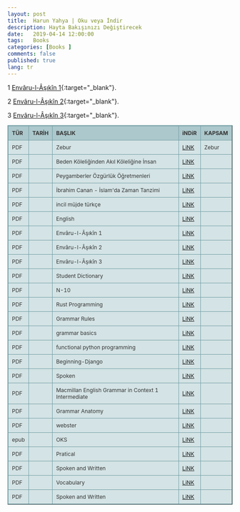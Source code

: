 ```yaml
---
layout: post
title:  Harun Yahya | Oku veya İndir
description: Hayta Bakışınızı Değiştirecek
date:   2019-04-14 12:00:00
tags:   Books
categories: [Books ]
comments: false
published: true
lang: tr
---
```



<style type="text/css">
.tftable {font-size:12px;color:#333333;width:100%;border-width: 1px;border-color: #729ea5;border-collapse: collapse;}
.tftable th {font-size:12px;background-color:#acc8cc;border-width: 1px;padding: 8px;border-style: solid;border-color: #729ea5;text-align:left;}
.tftable tr {background-color:#d4e3e5;}
.tftable td {font-size:12px;border-width: 1px;padding: 8px;border-style: solid;border-color: #729ea5;}
.tftable tr:hover {background-color:#ffffff;}
</style>
1 [Envâru-l-Âşıkîn 1](https://readordownloadbooks.bitbucket.io/viewer/web/viewer.html?file=https://readordownloadbooks.bitbucket.io/E1.pdf){:target="_blank"}.

2 [Envâru-l-Âşıkîn 2](https://readordownloadbooks.bitbucket.io/viewer/web/viewer.html?file=https://readordownloadbooks.bitbucket.io/Envarul-Asikin-Cilt-2.pdf){:target="_blank"}.

3 [Envâru-l-Âşıkîn 3](https://readordownloadbooks.bitbucket.io/viewer/web/viewer.html?file=https://readordownloadbooks.bitbucket.io/Envarul-Asikin-Cilt-3.pdf){:target="_blank"}.
 
<table class="tftable" border="1">
<tr><th>TÜR</th><th>TARİH</th><th>BAŞLIK</th><th>iNDiR</th><th>KAPSAM</th></tr>


<tr><td>PDF</td><td></td><td>Zebur</td><td><a  href="https://readordownloadbooks.bitbucket.io/viewer/web/viewer.html?file=https://readordownloadbooks.bitbucket.io/Zebur.pdf" target="_blank">LiNK</a>
</td><td>Zebur</td></tr>
<tr><td>PDF</td><td></td><td>Beden Köleliğinden Akıl Köleliğine İnsan</td><td><a  href="https://readordownloadbooks.bitbucket.io/viewer/web/viewer.html?file=https://readordownloadbooks.bitbucket.io/Beden-Köleliğinden-Akıl-Köleliğine-İnsan.pdf" target="_blank">LiNK</a>
</td><td></td></tr>
<tr><td>PDF</td><td></td><td>Peygamberler Özgürlük Öğretmenleri</td><td><a  href="https://readordownloadbooks.bitbucket.io/viewer/web/viewer.html?file=https://readordownloadbooks.bitbucket.io/Peygamberler-Özgürlük-Öğretmenleri.pdf" target="_blank">LiNK</a>
</td><td></td></tr>
<tr><td>PDF</td><td></td><td>İbrahim Canan - İslam'da Zaman Tanzimi</td><td><a  href="https://readordownloadbooks.bitbucket.io/viewer/web/viewer.html?file=https://readordownloadbooks.bitbucket.io/Ibrahim-Canan-Islamda-Zaman-Tanzimi.pdf" target="_blank">LiNK</a>
</td><td></td></tr>
<tr><td>PDF</td><td></td><td>incil müjde türkçe</td><td><a  href="https://readordownloadbooks.bitbucket.io/viewer/web/viewer.html?file=https://readordownloadbooks.bitbucket.io/incil-müjde-türkçe.pdf" target="_blank">LiNK</a>
</td><td></td></tr>
<tr><td>PDF</td><td></td><td>English</td><td><a  href="https://readordownloadbooks.bitbucket.io/viewer/web/viewer.html?file=https://readordownloadbooks.bitbucket.io/English_Grammar.pdf" target="_blank">LiNK</a>
</td><td></td></tr>
<tr><td>PDF</td><td></td><td>Envâru-l-Âşıkîn 1</td><td><a  href="https://readordownloadbooks.bitbucket.io/viewer/web/viewer.html?file=readordownloadbooks.bitbucket.io/Envarul-Asikin-Cilt-1.pdf" target="_blank">LiNK</a>
</td><td></td></tr>
<tr><td>PDF</td><td></td><td>Envâru-l-Âşıkîn 2</td><td><a  href="https://readordownloadbooks.bitbucket.io/viewer/web/viewer.html?file=readordownloadbooks.bitbucket.io/Envarul-Asikin-Cilt-2.pdf" target="_blank">LiNK</a>
</td><td></td></tr>
<tr><td>PDF</td><td></td><td>Envâru-l-Âşıkîn 3</td><td><a  href="https://readordownloadbooks.bitbucket.io/viewer/web/viewer.html?file=readordownloadbooks.bitbucket.io/Envarul-Asikin-Cilt-3.pdf" target="_blank">LiNK</a>
</td><td></td></tr>
<tr><td>PDF</td><td></td><td>Student Dictionary</td><td><a  href="https://readordownloadbooks.bitbucket.io/viewer/web/viewer.html?file=https://readordownloadbooks.bitbucket.io/Easier-English-Upper-Student-Dictionary.pdf" target="_blank">LiNK</a>
</td><td></td></tr>
<tr><td>PDF</td><td></td><td>N-10</td><td><a  href="https://readordownloadbooks.bitbucket.io/viewer/web/viewer.html?file=https://readordownloadbooks.bitbucket.io/N-10.pdf" target="_blank">LiNK</a>
</td><td></td></tr>
<tr><td>PDF</td><td></td><td>Rust Programming</td><td><a  href="https://readordownloadbooks.bitbucket.io/viewer/web/viewer.html?file=https://readordownloadbooks.bitbucket.io/assets/rst/The-Rust-Programming-Language.pdf" target="_blank">LiNK</a>
</td><td></td></tr>
<tr><td>PDF</td><td></td><td>Grammar Rules</td><td><a  href="https://readordownloadbooks.bitbucket.io/viewer/web/viewer.html?file=https://readordownloadbooks.bitbucket.io/Grammar-Rules.pdf" target="_blank">LiNK</a>
</td><td></td></tr>
<tr><td>PDF</td><td></td><td>grammar basics</td><td><a  href="https://readordownloadbooks.bitbucket.io/viewer/web/viewer.html?file=https://readordownloadbooks.bitbucket.io/grammar-basics.pdf" target="_blank">LiNK</a>
</td><td></td></tr>
<tr><td>PDF</td><td></td><td>functional python programming</td><td><a  href="https://readordownloadbooks.bitbucket.io/viewer/web/viewer.html?file=https://readordownloadbooks.bitbucket.io/assets/prog/pyt/functional-python-programming-2nd.pdf" target="_blank">LiNK</a>
</td><td></td></tr>
<tr><td>PDF</td><td></td><td>Beginning-Django</td><td><a  href="https://readordownloadbooks.bitbucket.io/viewer/web/viewer.html?file=https://readordownloadbooks.bitbucket.io/assets/prog/pyt/Beginning-Django.pdf" target="_blank">LiNK</a>
</td><td></td></tr>
<tr><td>PDF</td><td></td><td>Spoken</td><td><a  href="https://readordownloadbooks.bitbucket.io/viewer/web/viewer.html?file=https://readordownloadbooks.bitbucket.io/Spoken.pdf" target="_blank">LiNK</a>
</td><td></td></tr>
<tr><td>PDF</td><td></td><td>Macmillan English Grammar in Context 1 Intermediate</td><td><a  href="https://readordownloadbooks.bitbucket.io/viewer/web/viewer.html?file=https://readordownloadbooks.bitbucket.io/Macmillan-English-Grammar-in-Context-1-Intermediate.pdf" target="_blank">LiNK</a>
</td><td></td></tr>
<tr><td>PDF</td><td></td><td>Grammar Anatomy</td><td><a  href="https://readordownloadbooks.bitbucket.io/viewer/web/viewer.html?file=https://readordownloadbooks.bitbucket.io/grammar-anatomy.pdf" target="_blank">LiNK</a>
</td><td></td></tr>
<tr><td>PDF</td><td></td><td>webster</td><td><a  href="https://readordownloadbooks.bitbucket.io/viewer/web/viewer.html?file=https://readordownloadbooks.bitbucket.io/webstr.pdf" target="_blank">LiNK</a>
</td><td></td></tr>



<tr><td>epub</td><td></td><td>OKS</td><td><a  href="https://readordownloadbooks.bitbucket.io/viewer/web/viewer.html?file=https://readordownloadbooks.bitbucket.io/N1.pdf" target="_blank">LiNK</a>
</td><td></td></tr>




<tr><td>PDF</td><td></td><td>Pratical</td><td><a href="https://readordownloadbooks.bitbucket.io/viewer/web/viewer.html?file=https://readordownloadbooks.bitbucket.io/12p.pdf" target="_blank">LiNK</a>
</td><td></td></tr>

<tr><td>PDF</td><td></td><td>Spoken and Written</td><td><a href="https://readordownloadbooks.bitbucket.io/viewer/web/viewer.html?file=https://readordownloadbooks.bitbucket.io/033.pdf" target="_blank">LiNK</a>
</td><td></td></tr>

<tr><td>PDF</td><td></td><td>Vocabulary</td><td><a href="https://readordownloadbooks.bitbucket.io/viewer/web/viewer.html?file=https://readordownloadbooks.bitbucket.io/425.pdf" target="_blank">LiNK</a>
</td><td></td></tr>

<tr><td>PDF</td><td></td><td>Spoken and Written</td><td><a href="https://readordownloadbooks.bitbucket.io/viewer/web/viewer.html?file=https://bitbucket.org/zekid/vdemir/raw/fc5dd4a14ee78a1f9fc29821a302f1b6ff969278/assets/ebooks/033.pdf" target="_blank">LiNK</a>
</td><td></td></tr>

</table>
